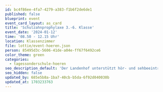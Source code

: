 ```yaml
---
id: bc4f86ee-4fa7-4279-a383-f1b6f2de6de1
published: false
blueprint: event
event_card_layout: as_card
title: 'Schulzahnprophylaxe 3.-6. Klasse'
event_date: '2024-01-12'
time: '08.50 - 12.15 Uhr'
location: Klassenzimmer
file: lottie/event-hoeren.json
person: 85495d3c-5606-41de-a04e-ff67f6492ce6
color_theme: green
categories:
  - tagessonderschule-hoeren
seo_description_default: 'Der Landenhof unterstützt hör- und sehbeeinträchtigte Kinder & Jugendliche in ihrem selbstbestimmten Leben durch Förderung ihrer Fähigkeiten & Entwicklung'
seo_hidden: false
updated_by: 685e5b8a-1ba7-40cb-b5da-6f92d040030b
updated_at: 1703233763
---
```

